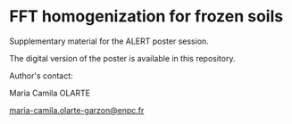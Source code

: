 # FFT homogenization for frozen soils

Supplementary material for the ALERT poster session.

The digital version of the poster is available in this repository.

Author's contact: 

Maria Camila OLARTE 

maria-camila.olarte-garzon@enpc.fr



